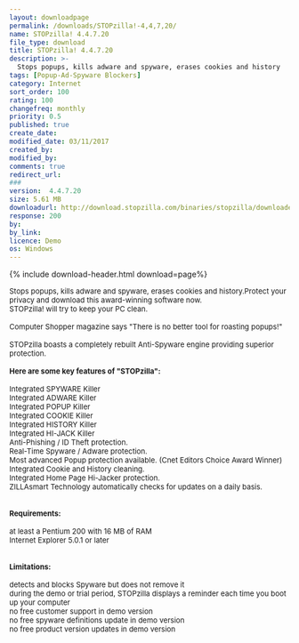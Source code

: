 ```yaml
---
layout: downloadpage
permalink: /downloads/STOPzilla!-4,4,7,20/
name: STOPzilla! 4.4.7.20
file_type: download
title: STOPzilla! 4.4.7.20
description: >-
  Stops popups, kills adware and spyware, erases cookies and history
tags: [Popup-Ad-Spyware Blockers]
category: Internet
sort_order: 100
rating: 100
changefreq: monthly
priority: 0.5
published: true
create_date: 
modified_date: 03/11/2017
created_by: 
modified_by: 
comments: true
redirect_url: 
### 
version:  4.4.7.20
size: 5.61 MB
downloadurl: http://download.stopzilla.com/binaries/stopzilla/downloaders/10000/STOPzilla_Setup.exe
response: 200
by: 
by_link: 
licence: Demo 
os: Windows
---
```


{% include download-header.html download=page%}

<p style="fix-download-text !important">
<p><font size="2"><p>Stops popups, kills adware and spyware, erases cookies and history.Protect your privacy and download this award-winning software now.<br />
STOPzilla! will try to keep your PC clean.<br />
<br />
Computer Shopper magazine says "There is no better tool for roasting popups!"<br />
<br />
STOPzilla boasts a completely rebuilt Anti-Spyware engine providing superior protection.<br />
<br />
<span><strong>Here </strong><strong>are some key features of "STOPzilla":</strong></span><br />
<br />
Integrated SPYWARE Killer<br />
Integrated ADWARE Killer<br />
Integrated POPUP Killer<br />
Integrated COOKIE Killer<br />
Integrated HISTORY Killer<br />
Integrated HI-JACK Killer<br />
Anti-Phishing / ID Theft protection</a>.<br />
Real-Time Spyware / Adware protection.<br />
Most advanced Popup protection available. (Cnet Editors Choice Award Winner)<br />
Integrated Cookie and History cleaning.<br />
Integrated Home Page Hi-Jacker protection.<br />
ZILLAsmart Technology automatically checks for updates on a daily basis.<br />
<br />
<br />
<span><strong>Requirements:</strong></span><br />
<br />
at least a Pentium 200 with 16 MB of RAM<br />
Internet Explorer 5.0.1 or later<br />
<br />
<br />
<span><strong>Limitations:</strong></span><br />
<br />
detects and blocks Spyware but does not remove it<br />
during the demo or trial period, STOPzilla displays a reminder each time you boot up your computer<br />
no free customer support in demo version<br />
no free spyware definitions update in demo version<br />
no free product version updates in demo version</p></p></p>

